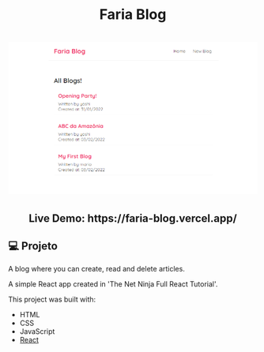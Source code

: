 <h1 align="center">Faria Blog</h1>

<h1 align="center">
    <img alt="Faria Blog Homepage" title="Faria Blog Homepage" src="./fariablog-homepage.png" width="700px"  />
</h1>

<h2 align="center">Live Demo: https://faria-blog.vercel.app/ </h2>

## 💻 Projeto

A blog where you can create, read and delete articles.

A simple React app created in 'The Net Ninja Full React Tutorial'.

This project was built with:

- HTML
- CSS
- JavaScript
- [React](https://reactjs.org)

